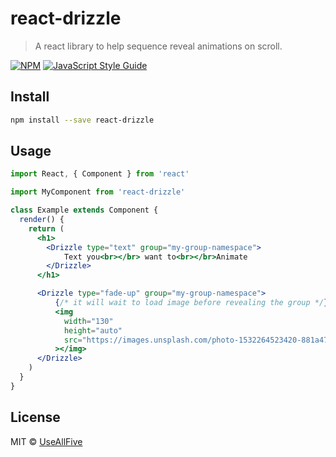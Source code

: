 # react-drizzle

> A react library to help sequence reveal animations on scroll.

[![NPM](https://img.shields.io/npm/v/react-drizzle.svg)](https://www.npmjs.com/package/react-drizzle) [![JavaScript Style Guide](https://img.shields.io/badge/code_style-standard-brightgreen.svg)](https://standardjs.com)

## Install

```bash
npm install --save react-drizzle
```

## Usage

```jsx
import React, { Component } from 'react'

import MyComponent from 'react-drizzle'

class Example extends Component {
  render() {
    return (
      <h1>
        <Drizzle type="text" group="my-group-namespace">
            Text you<br></br> want to<br></br>Animate
        </Drizzle>
      </h1>

      <Drizzle type="fade-up" group="my-group-namespace">
          {/* it will wait to load image before revealing the group */}
          <img
            width="130"
            height="auto"
            src="https://images.unsplash.com/photo-1532264523420-881a47db012d?ixlib=rb-1.2.1&ixid=eyJhcHBfaWQiOjEyMDd9&   auto=format&fit=crop&w=500&q=100"
          ></img>
      </Drizzle>
    )
  }
}
```

## License

MIT © [UseAllFive](https://github.com/UseAllFive)
